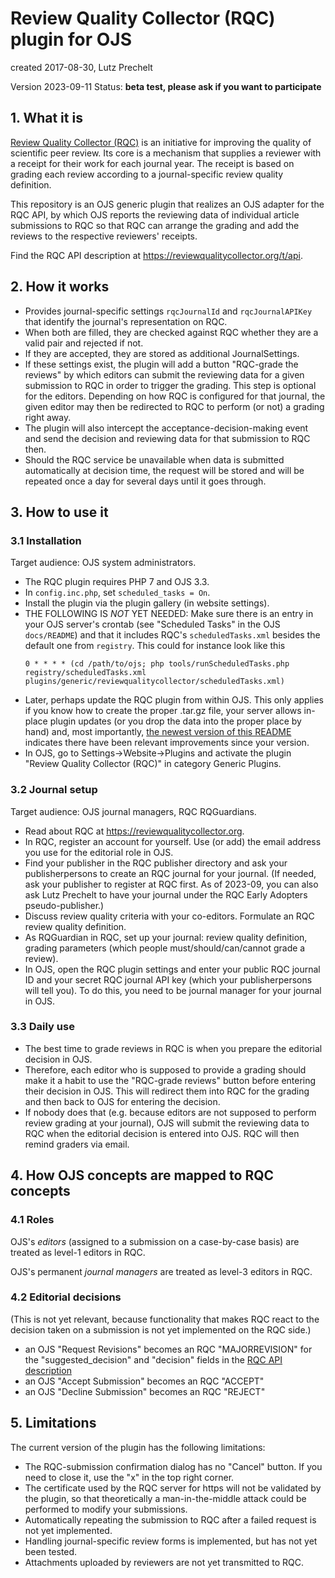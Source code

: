 # Review Quality Collector (RQC) plugin for OJS
created 2017-08-30, Lutz Prechelt

Version 2023-09-11
Status: **beta test, please ask if you want to participate**


## 1. What it is

[Review Quality Collector (RQC)](https://reviewqualitycollector.org)
is an initiative for improving the quality of
scientific peer review.
Its core is a mechanism that supplies a reviewer with a receipt for
their work for each journal year.
The receipt is based on grading each review according to a journal-specific
review quality definition.

This repository is an OJS generic plugin that realizes
an OJS adapter for the RQC API, by which OJS
reports the reviewing data of individual article
submissions to RQC so that RQC can arrange the grading and add the
reviews to the respective reviewers' receipts.

Find the RQC API description at
https://reviewqualitycollector.org/t/api.


## 2. How it works

- Provides journal-specific settings
  `rqcJournalId` and `rqcJournalAPIKey`
  that identify the journal's representation on RQC.
- When both are filled, they are checked against RQC
  whether they are a valid pair and rejected if not.
- If they are accepted, they are stored as additional JournalSettings.
- If these settings exist, the plugin will add a button "RQC-grade the reviews"
  by which editors can submit the reviewing data for a given
  submission to RQC in order to trigger the grading.
  This step is optional for the editors.
  Depending on how RQC is configured for that journal, the given
  editor may then be redirected to RQC to perform (or not)
  a grading right away.
- The plugin will also intercept the acceptance-decision-making
  event and send the decision and reviewing data for that submission
  to RQC then.
- Should the RQC service be unavailable when data is submitted
  automatically at decision time, the request will be stored
  and will be repeated once a day for several days until it goes through.


## 3. How to use it

### 3.1 Installation

Target audience: OJS system administrators.

- The RQC plugin requires PHP 7 and OJS 3.3.
- In `config.inc.php`, set `scheduled_tasks = On`.
- Install the plugin via the plugin gallery (in website settings).
- THE FOLLOWING IS _NOT_ YET NEEDED:
  Make sure there is an entry in your OJS server's crontab
  (see "Scheduled Tasks" in the OJS `docs/README`) and that it includes
  RQC's `scheduledTasks.xml` besides the default one from `registry`.
  This could for instance look like this
  ```crontab
  0 * * * *	(cd /path/to/ojs; php tools/runScheduledTasks.php registry/scheduledTasks.xml plugins/generic/reviewqualitycollector/scheduledTasks.xml)
  ```
- Later, perhaps update the RQC plugin from within OJS.
  This only applies if you know how to create the proper .tar.gz file,
  your server allows in-place plugin updates (or you drop the data
  into the proper place by hand)
  and, most importantly,
  [the newest version of this README](https://github.com/pkp/ojs/tree/master/plugins/generic/reviewqualitycollector/README.md)
  indicates there have been relevant improvements since your version.
- In OJS, go to Settings->Website->Plugins and activate the
  plugin "Review Quality Collector (RQC)" in category Generic Plugins.


### 3.2 Journal setup

Target audience: OJS journal managers, RQC RQGuardians.

- Read about RQC at https://reviewqualitycollector.org.
- In RQC, register an account for yourself.
  Use (or add) the email address you use for the editorial role in OJS.
- Find your publisher in the RQC publisher directory
  and ask your publisherpersons to create an RQC journal for
  your journal.
  (If needed, ask your publisher to register at RQC first.
  As of 2023-09, you can also ask Lutz Prechelt to have your journal under the
  RQC Early Adopters pseudo-publisher.)
- Discuss review quality criteria with your co-editors.
  Formulate an RQC review quality definition.
- As RQGuardian in RQC, set up your journal:
  review quality definition,
  grading parameters (which people must/should/can/cannot grade a review).
- In OJS, open the RQC plugin settings and enter your
  public RQC journal ID and your secret RQC journal API key (which your
  publisherpersons will tell you).
  To do this, you need to be journal manager for your journal in OJS.


### 3.3 Daily use

- The best time to grade reviews in RQC is when you prepare
  the editorial decision in OJS.
- Therefore, each editor who is supposed to provide a grading
  should make it a habit to use the "RQC-grade reviews" button
  before entering their decision in OJS.
  This will redirect them into RQC for the grading and then
  back to OJS for entering the decision.
- If nobody does that (e.g. because editors are not supposed to
  perform review grading at your journal), OJS will submit the
  reviewing data to RQC when the editorial decision is entered into OJS.
  RQC will then remind graders via email.


## 4. How OJS concepts are mapped to RQC concepts

### 4.1 Roles

OJS's _editors_ (assigned to a submission on a case-by-case basis)
are treated as level-1 editors in RQC.

OJS's permanent _journal managers_
are treated as level-3 editors in RQC.


### 4.2 Editorial decisions

(This is not yet relevant, because functionality that makes
RQC react to the decision taken on a submission is not yet
implemented on the RQC side.)

- an OJS "Request Revisions" becomes an RQC "MAJORREVISION"
  for the "suggested_decision" and "decision" fields in the
  [RQC API description](https://reviewqualitycollector.org/t/api)
- an OJS "Accept Submission" becomes an RQC "ACCEPT"
- an OJS "Decline Submission" becomes an RQC "REJECT"


## 5. Limitations

The current version of the plugin has the following limitations:

- The RQC-submission confirmation dialog has no "Cancel" button.
  If you need to close it, use the "x" in the top right corner.
- The certificate used by the RQC server for https
  will not be validated by the plugin, so that theoretically
  a man-in-the-middle attack could be performed to modify your submissions.
- Automatically repeating the submission to RQC after a failed
  request is not yet implemented.
- Handling journal-specific review forms is implemented,
  but has not yet been tested.
- Attachments uploaded by reviewers are not yet transmitted to RQC.

